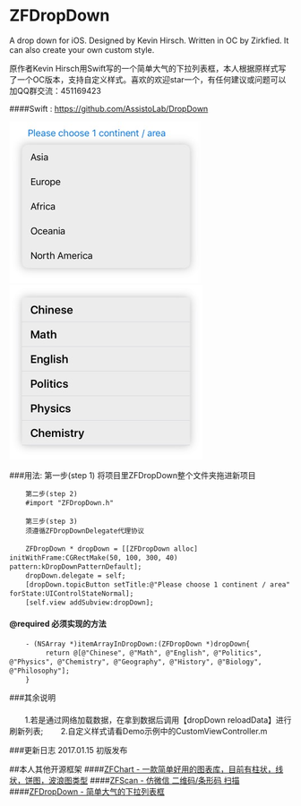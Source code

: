 # ZFDropDown
A drop down for iOS. Designed by Kevin Hirsch. Written in OC by Zirkfied. It can also create your own custom style.

原作者Kevin Hirsch用Swift写的一个简单大气的下拉列表框，本人根据原样式写了一个OC版本，支持自定义样式。喜欢的欢迎star一个，有任何建议或问题可以加QQ群交流：451169423

####Swift : https://github.com/AssistoLab/DropDown

![](https://github.com/Zirkfied/Library/blob/master/DropDown1.png)![](https://github.com/Zirkfied/Library/blob/master/DropDown2.png)



###用法:
        第一步(step 1)
        将项目里ZFDropDown整个文件夹拖进新项目
        
        第二步(step 2)
        #import "ZFDropDown.h"
        
        第三步(step 3)
        须遵循ZFDropDownDelegate代理协议
        
        ZFDropDown * dropDown = [[ZFDropDown alloc] initWithFrame:CGRectMake(50, 100, 300, 40) pattern:kDropDownPatternDefault];
        dropDown.delegate = self;
        [dropDown.topicButton setTitle:@"Please choose 1 continent / area" forState:UIControlStateNormal];
        [self.view addSubview:dropDown];
        
####    @required 必须实现的方法
        - (NSArray *)itemArrayInDropDown:(ZFDropDown *)dropDown{
             return @[@"Chinese", @"Math", @"English", @"Politics", @"Physics", @"Chemistry", @"Geography", @"History", @"Biology", @"Philosophy"];
        }
        


###其余说明 
####
        1.若是通过网络加载数据，在拿到数据后调用【dropDown reloadData】进行刷新列表;
        2.自定义样式请看Demo示例中的CustomViewController.m
        
        
###更新日志
        2017.01.15 初版发布
        
##本人其他开源框架
####[ZFChart - 一款简单好用的图表库，目前有柱状，线状，饼图，波浪图类型](https://github.com/Zirkfied/ZFChart)
####[ZFScan - 仿微信 二维码/条形码 扫描](https://github.com/Zirkfied/ZFScan)
####[ZFDropDown - 简单大气的下拉列表框](https://github.com/Zirkfied/ZFDropDown)
